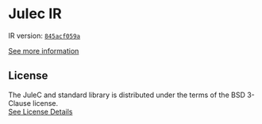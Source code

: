 # Julec IR

IR version: [`845acf059a`](https://github.com/julelang/jule/tree/845acf059aad3272d4b59cd89bc21497983c88b2)

[See more information](https://manual.jule.dev/getting-started/install-from-source/compile-from-ir.html)

## License

The JuleC and standard library is distributed under the terms of the BSD 3-Clause license. \
[See License Details](./LICENSE)
